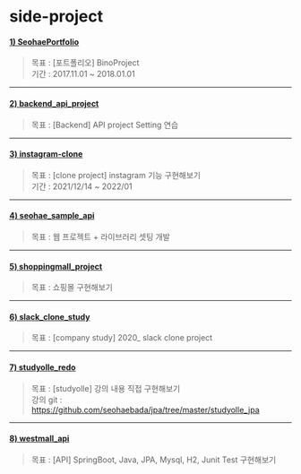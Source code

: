 # side-project

#### [1) SeohaePortfolio](https://github.com/seohaebada/2021to2022/tree/master/side-project/SeohaePortfolio)
> 목표 : [포트폴리오] BinoProject   
> 기간 : 2017.11.01 ~ 2018.01.01

---

#### [2) backend_api_project](https://github.com/seohaebada/2021to2022/tree/master/side-project/backend_api_project)
> 목표 : [Backend] API project Setting 연습

---

#### [3) instagram-clone](https://github.com/seohaebada/2021to2022/tree/master/side-project/instagram-clone)
> 목표 : [clone project] instagram 기능 구현해보기    
> 기간 : 2021/12/14 ~ 2022/01

---

#### [4) seohae_sample_api](https://github.com/seohaebada/2021to2022/tree/master/side-project/seohae_sample_api)
> 목표 : 웹 프로젝트 + 라이브러리 셋팅 개발

---

#### [5) shoppingmall_project](https://github.com/seohaebada/2021to2022/tree/master/side-project/shoppingmall_project)
> 목표 : 쇼핑몰 구현해보기

---

#### [6) slack_clone_study](https://github.com/seohaebada/2021to2022/tree/master/side-project/slack_clone_study)
> 목표 : [company study] 2020_ slack clone project

---

#### [7) studyolle_redo](https://github.com/seohaebada/2021to2022/tree/master/side-project/studyolle_redo)
> 목표 : [studyolle] 강의 내용 직접 구현해보기     
> 강의 git : https://github.com/seohaebada/jpa/tree/master/studyolle_jpa

---

#### [8) westmall_api](https://github.com/seohaebada/2021to2022/tree/master/side-project/westmall_api)
> 목표 : [API] SpringBoot, Java, JPA, Mysql, H2, Junit Test 구현해보기
